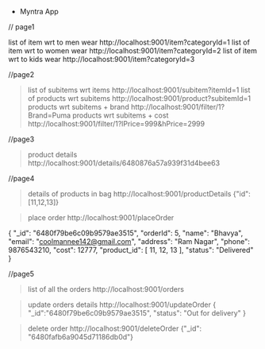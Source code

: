 * Myntra App

// page1

list of item wrt to men wear
http://localhost:9001/item?categoryId=1
list of item wrt to women wear
http://localhost:9001/item?categoryId=2
list of item wrt to kids wear
http://localhost:9001/item?categoryId=3


//page2
>list of subitems wrt items
http://localhost:9001/subitem?itemId=1
>list of products wrt subitems
http://localhost:9001/product?subitemId=1
products wrt subitems + brand
http://localhost:9001/filter/1?Brand=Puma
>products wrt subitems + cost
http://localhost:9001/filter/1?lPrice=999&hPrice=2999


//page3

>product details
http://localhost:9001/details/6480876a57a939f31d4bee63


//page4

>details of products in bag
http://localhost:9001/productDetails
{"id":[11,12,13]}

>place order
http://localhost:9001/placeOrder

{
    "_id": "6480f79be6c09b9579ae3515",
        "orderId": 5,
        "name": "Bhavya",
        "email": "coolmannee142@gmail.com",
        "address": "Ram Nagar",
        "phone": 9876543210,
        "cost": 12777,
        "product_id": [
            11,
            12,
            13
        ],
        "status": "Delivered"
}

//page5
>list of all the orders
http://localhost:9001/orders

>update orders details
http://localhost:9001/updateOrder
{
    "_id":"6480f79be6c09b9579ae3515",
    "status": "Out for delivery"
}

>delete order
http://localhost:9001/deleteOrder
{"_id": "6480fafb6a9045d71186db0d"}